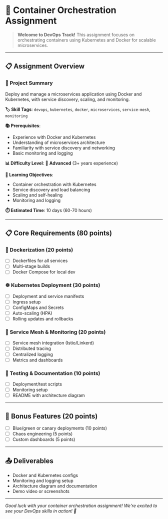 # 🐳 Container Orchestration Assignment

> **Welcome to DevOps Track!** This assignment focuses on orchestrating containers using Kubernetes and Docker for scalable microservices.

---

## 📋 Assignment Overview

### 🎯 Project Summary
Deploy and manage a microservices application using Docker and Kubernetes, with service discovery, scaling, and monitoring.

**🏷️ Skill Tags**: `devops`, `kubernetes`, `docker`, `microservices`, `service-mesh`, `monitoring`

**📚 Prerequisites**:
- Experience with Docker and Kubernetes
- Understanding of microservices architecture
- Familiarity with service discovery and networking
- Basic monitoring and logging

**📊 Difficulty Level**: 🔴 **Advanced** (3+ years experience)

**🎯 Learning Objectives**:
- Container orchestration with Kubernetes
- Service discovery and load balancing
- Scaling and self-healing
- Monitoring and logging

**⏱️ Estimated Time**: 10 days (60-70 hours)

---

## 📋 Core Requirements (80 points)

### 🐳 Dockerization (20 points)
- [ ] Dockerfiles for all services
- [ ] Multi-stage builds
- [ ] Docker Compose for local dev

### ☸️ Kubernetes Deployment (30 points)
- [ ] Deployment and service manifests
- [ ] Ingress setup
- [ ] ConfigMaps and Secrets
- [ ] Auto-scaling (HPA)
- [ ] Rolling updates and rollbacks

### 🔗 Service Mesh & Monitoring (20 points)
- [ ] Service mesh integration (Istio/Linkerd)
- [ ] Distributed tracing
- [ ] Centralized logging
- [ ] Metrics and dashboards

### 🧪 Testing & Documentation (10 points)
- [ ] Deployment/test scripts
- [ ] Monitoring setup
- [ ] README with architecture diagram

---

## 🚀 Bonus Features (20 points)
- [ ] Blue/green or canary deployments (10 points)
- [ ] Chaos engineering (5 points)
- [ ] Custom dashboards (5 points)

---

## 📤 Deliverables
- Docker and Kubernetes configs
- Monitoring and logging setup
- Architecture diagram and documentation
- Demo video or screenshots

---

*Good luck with your container orchestration assignment! We're excited to see your DevOps skills in action! 🚀* 